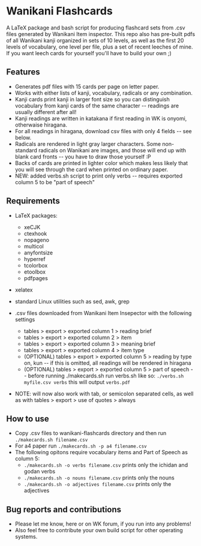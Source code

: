 # Wanikani Flashcards

A LaTeX package and bash script for producing flashcard sets from .csv files generated by Wanikani Item inspector. This repo also has pre-built pdfs of all Wanikani kanji organized in sets of 10 levels, as well as the first 20 levels of vocabulary, one level per file, plus a set of recent leeches of mine. If you want leech cards for yourself you'll have to build your own ;)

## Features

- Generates pdf files with 15 cards per page on letter paper.
- Works with either lists of kanji, vocabulary, radicals or any combination. 
- Kanji cards print kanji in larger font size so you can distinguish vocabulary from kanji cards of the same character -- readings are usually different after all!
- Kanji readings are written in katakana if first reading in WK is onyomi, otherwaise hiragana.
- For all readings in hiragana, download csv files with only 4 fields -- see below.
- Radicals are rendered in light gray larger characters. Some non-standard radicals on Wanikani are images, and those will end up with blank card fronts -- you have to draw those yourself :P
- Backs of cards are printed in lighter color which makes less likely that you will see through the card when printed on ordinary paper.
- NEW: added verbs.sh script to print only verbs -- requires exported column 5 to be "part of speech"

## Requirements

- LaTeX packages:
  - xeCJK
  - ctexhook
  - nopageno
  - multicol
  - anyfontsize
  - hyperref
  - tcolorbox
  - etoolbox
  - pdfpages
- xelatex
- standard Linux utilities such as sed, awk, grep
- .csv files downloaded from Wanikani Item Insepector with the following settings
	- tables > export > exported column 1 > reading brief
	- tables > export > exported column 2 > item
	- tables > export > exported column 3 > meaning brief
	- tables > export > exported column 4 > item type
    - (OPTIONAL) tables > export > exported column 5 > reading by type on, kun -- if this is omitted, all readings will be rendered in hiragana
    - (OPTIONAL) tables > export > exported column 5 > part of speech -- before running ./makecards.sh run verbs.sh like so: `./verbs.sh myfile.csv verbs` this will output `verbs.pdf`

- NOTE: will now also work with tab, or semicolon separated cells, as well as with tables > export > use of quotes > always

## How to use

- Copy .csv files to wanikani-flashcards directory and then run `./makecards.sh filename.csv`
- For a4 paper run `./makecards.sh -p a4 filename.csv`
- The following opitons require vocabulary items and Part of Speech as column 5:
  - `./makecards.sh -o verbs filename.csv` prints only the ichidan and godan verbs
  - `./makecards.sh -o nouns filename.csv` prints only the nouns
  - `./makecards.sh -o adjectives filename.csv` prints only the adjectives

## Bug reports and contributions

- Please let me know, here or on WK forum, if you run into any problems!
- Also feel free to contribute your own build script for other operating systems.
